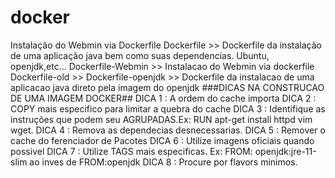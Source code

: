 # docker
Instalação do Webmin via Dockerfile
Dockerfile >> Dockerfile da instalação de uma aplicação java bem como suas dependencias. Ubuntu, openjdk,etc...
Dockerfile-Webmin >> Instalacao do Webmin via dockerfile
Dockerfile-old >>
Dockerfile-openjdk >> Dockerfile da instalacao de uma aplicacao java direto pela imagem do openjdk
###DICAS NA CONSTRUCAO DE UMA IMAGEM DOCKER##
DICA 1 : A ordem do cache importa
DICA 2 : COPY mais especifico para limitar a quebra do cache
DICA 3 : Identifique as instruções que podem seu AGRUPADAS.Ex: RUN apt-get install httpd vim wget.
DICA 4 : Remova as dependecias desnecessarias.
DICA 5 : Remover o cache do ferenciador de Pacotes
DICA 6 : Utilize imagens oficiais quando possivel
DICA 7 : Utilize TAGS mais especificas. Ex: FROM: openjdk:jre-11-slim ao inves de FROM:openjdk
DICA 8 : Procure por flavors minimos.
